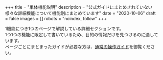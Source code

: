 +++
title = "単体機能説明"
description = "公式ガイドにまとめきれていない様々な詳細機能について機能別にまとめています"
date = "2020-10-06"
draft = false
images = []
robots = "noindex, follow"
+++

1機能につき1つのページで解説している詳細セクションです。  
1つ1つの機能に限定して書いているため、目的の情報だけを見つけるのに適しています。  
ページごとにまとまったガイドが必要な方は、[通常の操作ガイド](/docs/manual/quickstart/)を御覧ください。

